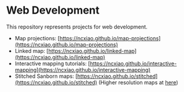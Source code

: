 # Web Development

This repository represents projects for web development.

- Map projections: [https://ncxiao.github.io/map-projections](https://ncxiao.github.io/map-projections)
- Linked map: [https://ncxiao.github.io/linked-map](https://ncxiao.github.io/linked-map)
- Interactive mapping tutorials: [https://ncxiao.github.io/interactive-mapping](https://ncxiao.github.io/interactive-mapping)
- Stitched Sanborn maps: [https://ncxiao.github.io/stitched](https://ncxiao.github.io/stitched) (Higher resolution maps at [here](https://geog-gis.asc.ohio-state.edu/sanborn-mtvernon/))

